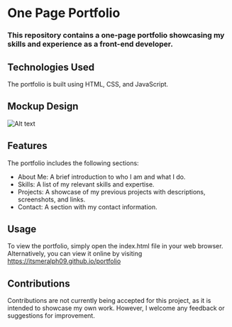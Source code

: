 # One Page Portfolio
### This repository contains a one-page portfolio showcasing my skills and experience as a front-end developer.

## Technologies Used
The portfolio is built using HTML, CSS, and JavaScript.

## Mockup Design
<img
  src="/path/to/img.jpg"
  alt="Alt text"
  title="Optional title"
  style="display: inline-block; margin: 0 auto; max-width: 300px">

## Features
The portfolio includes the following sections:

- About Me: A brief introduction to who I am and what I do.
- Skills: A list of my relevant skills and expertise.
- Projects: A showcase of my previous projects with descriptions, screenshots, and links.
- Contact: A section with my contact information.

## Usage
To view the portfolio, simply open the index.html file in your web browser. Alternatively, you can view it online by visiting https://itsmeralph09.github.io/portfolio

## Contributions
Contributions are not currently being accepted for this project, as it is intended to showcase my own work. However, I welcome any feedback or suggestions for improvement.

<!-- ## License
This project is licensed under the [insert license type] license. See the LICENSE file for details. -->

<!-- Acknowledgements
I would like to thank [insert names of anyone you want to acknowledge] for their support and feedback on this project. -->